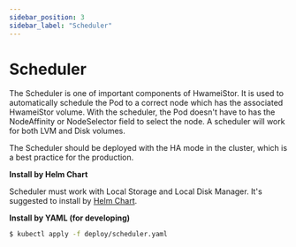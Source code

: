 ```yaml
---
sidebar_position: 3
sidebar_label: "Scheduler"
---
```


# Scheduler

The Scheduler is one of important components of HwameiStor. It is used to automatically schedule the Pod to a correct node which has the associated HwameiStor volume. With the scheduler, the Pod doesn't have to has the NodeAffinity or NodeSelector field to select the node. A scheduler will work for both LVM and Disk volumes.

The Scheduler should be deployed with the HA mode in the cluster, which is a best practice for the production.

**Install by Helm Chart**

Scheduler must work with Local Storage and Local Disk Manager. It's suggested to install by [Helm Chart](../02.installation/01.helm-chart.md).

**Install by YAML (for developing)**

```bash
$ kubectl apply -f deploy/scheduler.yaml
```
